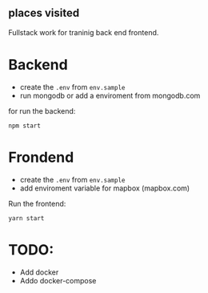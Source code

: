 ## places visited

Fullstack work for traninig back end frontend.

# Backend

- create the `.env` from `env.sample`
- run mongodb or add a enviroment from mongodb.com

for run the backend:

`npm start`

# Frondend

- create the `.env` from `env.sample`
- add enviroment variable for mapbox (mapbox.com)

Run the frontend:

`yarn start`

# TODO:

- Add docker
- Addo docker-compose

